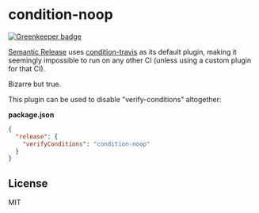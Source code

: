 # condition-noop

[![Greenkeeper badge](https://badges.greenkeeper.io/Springworks/condition-noop.svg)](https://greenkeeper.io/)

[Semantic Release](https://github.com/semantic-release/semantic-release) uses [condition-travis](https://github.com/semantic-release/condition-travis) as its default plugin, making it seemingly impossible to run on any other CI (unless using a custom plugin for that CI).

Bizarre but true.

This plugin can be used to disable "verify-conditions" altogether:

**package.json**
```json
{
  "release": {
    "verifyConditions": "condition-noop"
  }
}
```

## License
MIT
